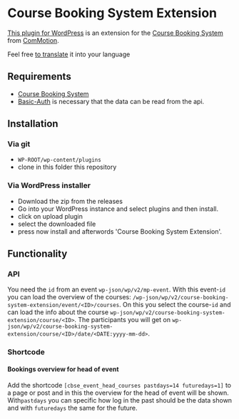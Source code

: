 # Course Booking System Extension
[This plugin for WordPress](https://wordpress.org/plugins/course-booking-system-extension/) is an extension for the [Course Booking System](https://de.wordpress.org/plugins/course-booking-system/) from [ComMotion](https://commotion.online/).

Feel free [to translate](https://translate.wordpress.org/projects/wp-plugins/course-booking-system-extension) it into your language

## Requirements
- [Course Booking System](https://de.wordpress.org/plugins/course-booking-system/)
- [Basic-Auth](https://github.com/WP-API/Basic-Auth) is necessary that the data can be read from the api.

## Installation

### Via git
- `WP-ROOT/wp-content/plugins`
- clone in this folder this repository

### Via WordPress installer
- Download the zip from the releases
- Go into your WordPress instance and select plugins and then install.
- click on upload plugin
- select the downloaded file
- press now install and afterwords 'Course Booking System Extension'.

## Functionality

### API
You need the `id` from an event `wp-json/wp/v2/mp-event`.
With this event-`id` you can load the overview of the courses: `/wp-json/wp/v2/course-booking-system-extension/event/<ID>/courses`.
On this you select the course-`id` and can load the info about the course `wp-json/wp/v2/course-booking-system-extension/course/<ID>`.
The participants you will get on `wp-json/wp/v2/course-booking-system-extension/course/<ID>/date/<DATE:yyyy-mm-dd>`.

### Shortcode

#### Bookings overview for head of event
Add the shortcode `[cbse_event_head_courses pastdays=14 futuredays=1]` to a page or post and in this the overview for the head of event will be shown.
With`pastdays` you can specific how log in the past should be the data shown and with `futuredays` the same for the future.
